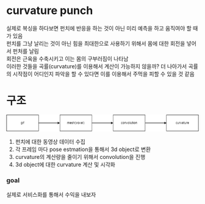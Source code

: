 # curvature punch

실제로 복싱을 하다보면 펀치에 반응을 하는 것이 아닌 미리 예측을 하고 움직여야 할 때가 있음  
펀치를 그냥 날리는 것이 아닌 힘을 최대한으로 사용하기 위해서 몸에 대한 회전을 넣어서 펀처를 날림  
회전은 근육을 수축시키고 이는 몸의 구부러짐이 나타남  
이러한 것들을 곡률(curvature)를 이용해서 계산이 가능하지 않을까?
더 나아가서 곡률의 시작점이 어디인지 파악을 할 수 있다면 이를 이용해서 주먹을 피할 수 있을 것 같음 


# 구조

![](imgs/overview.png)

1. 펀치에 대한 동영상 데이터 수집
2. 각 프레임 마다 pose estmation을 통해서 3d object로 변환
3. curvature의 계산량을 줄이기 위해서 convolution을 진행
4. 3d object에 대한 curvature 계산 및 시각화

### goal

실제로 서비스화를 통해서 수익을 내보자

